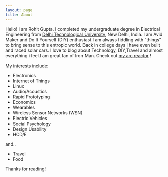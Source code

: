 ```yaml
---
layout: page
title: About
---
```


Hello! I am Rohit Gupta. I completed my undergraduate degree in Electrical Engineering from [Delhi Technological University](http://dce.edu), New Delhi, India. I am Avid Maker and Do It Yourself (DIY) enthusiast.I am always fiddling with ”things” to bring sense to this entropic world. Back in college days i have even built and raced solar cars. I love to blog about Technology, DIY,Travel and almost everything i feel.I am great fan of Iron Man. Check out [my arc reactor](http://hackaday.io/project/792-ArcReactorX-) !

My interests include: 

* Electronics 
* Internet of Things
* Linux
* Audio/Acoustics 
* Rapid Prototyping 
* Economics
* Wearables
* Wireless Sensor Networks (WSN)
* Electric Vehicles
* Social Psychology 
* Design Usability
* HCD/E 

and..

* Travel
* Food

Thanks for reading!
